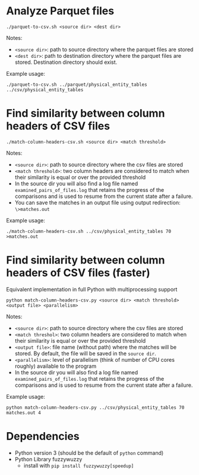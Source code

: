 # Analyze Parquet files

`./parquet-to-csv.sh <source dir> <dest dir>`

Notes:
- `<source dir>`: path to source directory where the parquet files are stored
- `<dest dir>`: path to destination directory where the parquet files are stored. Destination directory should exist.

Example usage:

`./parquet-to-csv.sh ../parquet/physical_entity_tables ../csv/physical_entity_tables`

# Find similarity between column headers of CSV files

`./match-column-headers-csv.sh <source dir> <match threshold>`

Notes:
- `<source dir>`: path to source directory where the csv files are stored
- `<match threshold>`: two column headers are considered to match when their similarity is equal or over the provided threshold
- In the source dir you will also find a log file named `examined_pairs_of_files.log` that retains the progress of the comparisons and is used to resume from the current state after a failure.
- You can save the matches in an output file using output redirection: `\>matches.out`

Example usage:

`./match-column-headers-csv.sh ../csv/physical_entity_tables 70 >matches.out`

# Find similarity between column headers of CSV files (faster)

Equivalent implementation in full Python with multiprocessing support

`python match-column-headers-csv.py <source dir> <match threshold> <output file> <parallelism>`

Notes:
- `<source dir>`: path to source directory where the csv files are stored
- `<match threshol>`: two column headers are considered to match when their similarity is equal or over the provided threshold
- `<output file>`: file name (without path) where the matches will be stored. By default, the file will be saved in the `source dir`.
- `<parallelism>`: level of parallelism (think of number of CPU cores roughly) available to the program
- In the source dir you will also find a log file named `examined_pairs_of_files.log` that retains the progress of the comparisons and is used to resume from the current state after a failure.

Example usage:

`python match-column-headers-csv.py ../csv/physical_entity_tables 70 matches.out 4`

# Dependencies

- Python version 3 (should be the default of `python` command)
- Python Library fuzzywuzzy
  - install with `pip install fuzzywuzzy[speedup]`
